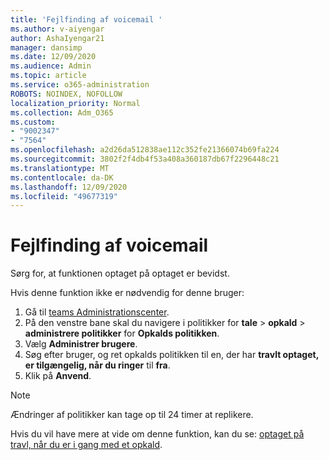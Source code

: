 ```yaml
---
title: 'Fejlfinding af voicemail '
ms.author: v-aiyengar
author: AshaIyengar21
manager: dansimp
ms.date: 12/09/2020
ms.audience: Admin
ms.topic: article
ms.service: o365-administration
ROBOTS: NOINDEX, NOFOLLOW
localization_priority: Normal
ms.collection: Adm_O365
ms.custom:
- "9002347"
- "7564"
ms.openlocfilehash: a2d26da512838ae112c352fe21366074b69fa224
ms.sourcegitcommit: 3802f2f4db4f53a408a360187db67f2296448c21
ms.translationtype: MT
ms.contentlocale: da-DK
ms.lasthandoff: 12/09/2020
ms.locfileid: "49677319"
---
```

# <a name="troubleshooting-voicemail"></a>Fejlfinding af voicemail

Sørg for, at funktionen optaget på optaget er bevidst.

Hvis denne funktion ikke er nødvendig for denne bruger:

1. Gå til [teams Administrationscenter](https://admin.teams.microsoft.com/policies/calling).
1. På den venstre bane skal du navigere i politikker for **tale**  >  **opkald**  >  **administrere politikker** for **Opkalds politikken**.
1. Vælg **Administrer brugere**.
1. Søg efter bruger, og ret opkalds politikken til en, der har **travlt optaget, er tilgængelig, når du ringer** til **fra**.
1. Klik på **Anvend**.
> [!NOTE]
> Ændringer af politikker kan tage op til 24 timer at replikere.

Hvis du vil have mere at vide om denne funktion, kan du se: [optaget på travl, når du er i gang med et opkald](https://docs.microsoft.com/microsoftteams/teams-calling-policy#busy-on-busy-is-available-while-in-a-call).
